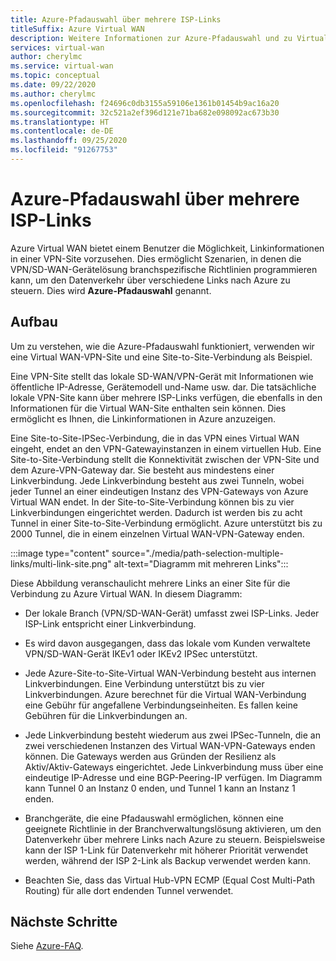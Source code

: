 ```yaml
---
title: Azure-Pfadauswahl über mehrere ISP-Links
titleSuffix: Azure Virtual WAN
description: Weitere Informationen zur Azure-Pfadauswahl und zu Virtual WAN
services: virtual-wan
author: cherylmc
ms.service: virtual-wan
ms.topic: conceptual
ms.date: 09/22/2020
ms.author: cherylmc
ms.openlocfilehash: f24696c0db3155a59106e1361b01454b9ac16a20
ms.sourcegitcommit: 32c521a2ef396d121e71ba682e098092ac673b30
ms.translationtype: HT
ms.contentlocale: de-DE
ms.lasthandoff: 09/25/2020
ms.locfileid: "91267753"
---
```

# <a name="azure-path-selection-across-multiple-isp-links"></a>Azure-Pfadauswahl über mehrere ISP-Links

Azure Virtual WAN bietet einem Benutzer die Möglichkeit, Linkinformationen in einer VPN-Site vorzusehen. Dies ermöglicht Szenarien, in denen die VPN/SD-WAN-Gerätelösung branchspezifische Richtlinien programmieren kann, um den Datenverkehr über verschiedene Links nach Azure zu steuern. Dies wird **Azure-Pfadauswahl** genannt.

## <a name="architecture"></a>Aufbau

Um zu verstehen, wie die Azure-Pfadauswahl funktioniert, verwenden wir eine Virtual WAN-VPN-Site und eine Site-to-Site-Verbindung als Beispiel.

Eine VPN-Site stellt das lokale SD-WAN/VPN-Gerät mit Informationen wie öffentliche IP-Adresse, Gerätemodell und-Name usw. dar. Die tatsächliche lokale VPN-Site kann über mehrere ISP-Links verfügen, die ebenfalls in den Informationen für die Virtual WAN-Site enthalten sein können. Dies ermöglicht es Ihnen, die Linkinformationen in Azure anzuzeigen.

Eine Site-to-Site-IPSec-Verbindung, die in das VPN eines Virtual WAN eingeht, endet an den VPN-Gatewayinstanzen in einem virtuellen Hub. Eine Site-to-Site-Verbindung stellt die Konnektivität zwischen der VPN-Site und dem Azure-VPN-Gateway dar. Sie besteht aus mindestens einer Linkverbindung. Jede Linkverbindung besteht aus zwei Tunneln, wobei jeder Tunnel an einer eindeutigen Instanz des VPN-Gateways von Azure Virtual WAN endet. In der Site-to-Site-Verbindung können bis zu vier Linkverbindungen eingerichtet werden. Dadurch ist werden bis zu acht Tunnel in einer Site-to-Site-Verbindung ermöglicht. Azure unterstützt bis zu 2000 Tunnel, die in einem einzelnen Virtual WAN-VPN-Gateway enden.

:::image type="content" source="./media/path-selection-multiple-links/multi-link-site.png" alt-text="Diagramm mit mehreren Links":::

Diese Abbildung veranschaulicht mehrere Links an einer Site für die Verbindung zu Azure Virtual WAN. In diesem Diagramm:

* Der lokale Branch (VPN/SD-WAN-Gerät) umfasst zwei ISP-Links. Jeder ISP-Link entspricht einer Linkverbindung.

* Es wird davon ausgegangen, dass das lokale vom Kunden verwaltete VPN/SD-WAN-Gerät IKEv1 oder IKEv2 IPSec unterstützt.

* Jede Azure-Site-to-Site-Virtual WAN-Verbindung besteht aus internen Linkverbindungen. Eine Verbindung unterstützt bis zu vier Linkverbindungen. Azure berechnet für die Virtual WAN-Verbindung eine Gebühr für angefallene Verbindungseinheiten. Es fallen keine Gebühren für die Linkverbindungen an.

* Jede Linkverbindung besteht wiederum aus zwei IPSec-Tunneln, die an zwei verschiedenen Instanzen des Virtual WAN-VPN-Gateways enden können. Die Gateways werden aus Gründen der Resilienz als Aktiv/Aktiv-Gateways eingerichtet. Jede Linkverbindung muss über eine eindeutige IP-Adresse und eine BGP-Peering-IP verfügen. Im Diagramm kann Tunnel 0 an Instanz 0 enden, und Tunnel 1 kann an Instanz 1 enden.

* Branchgeräte, die eine Pfadauswahl ermöglichen, können eine geeignete Richtlinie in der Branchverwaltungslösung aktivieren, um den Datenverkehr über mehrere Links nach Azure zu steuern. Beispielsweise kann der ISP 1-Link für Datenverkehr mit höherer Priorität verwendet werden, während der ISP 2-Link als Backup verwendet werden kann.

* Beachten Sie, dass das Virtual Hub-VPN ECMP (Equal Cost Multi-Path Routing) für alle dort endenden Tunnel verwendet.

## <a name="next-steps"></a>Nächste Schritte

Siehe [Azure-FAQ](virtual-wan-faq.md).